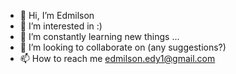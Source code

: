 - 👋 Hi, I’m Edmilson
- 👀 I’m interested in :) 
- 🌱 I’m constantly learning new things ...
- 💞️ I’m looking to collaborate on (any suggestions?)
- 📫 How to reach me edmilson.edy1@gmail.com

<!---
edmilsonjp/edmilsonjp is a ✨ special ✨ repository because its `README.md` (this file) appears on your GitHub profile.
You can click the Preview link to take a look at your changes.
--->
